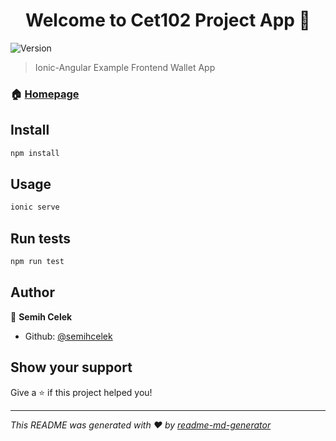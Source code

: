 <h1 align="center">Welcome to Cet102 Project App 👋</h1>
<p>
  <img alt="Version" src="https://img.shields.io/badge/version-1.0.0-blue.svg?cacheSeconds=2592000" />
</p>

> Ionic-Angular Example Frontend Wallet App

### 🏠 [Homepage](https://ionicframework.com/)

## Install

```sh
npm install
```

## Usage

```sh
ionic serve
```

## Run tests

```sh
npm run test
```

## Author

👤 **Semih Celek**

* Github: [@semihcelek](https://github.com/semihcelek)

## Show your support

Give a ⭐️ if this project helped you!

***
_This README was generated with ❤️ by [readme-md-generator](https://github.com/kefranabg/readme-md-generator)_